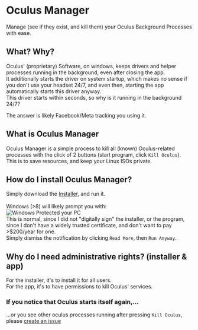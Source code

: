 # Oculus Manager
Manage (see if they exist, and kill them) your Oculus Background Processes with ease.

## What? Why?
Oculus' (proprietary) Software, on windows, keeps drivers and helper processes running in the background, even after closing the app.<br/>
It additionally starts the driver on system startup, which makes no sense if you don't use your headset 24/7, and even then, starting the app automatically starts this driver anyway.<br/>
This driver starts within seconds, so why is it running in the background 24/7?

The answer is likely Facebook/Meta tracking you using it.

## What is Oculus Manager
Oculus Manager is a simple process to kill all (known) Oculus-related processes with the click of 2 buttons (start program, click `Kill Oculus`).<br/>
This is to save resources, and keep your Linux ISOs private.

## How do I install Oculus Manager?
Simply download the [Installer](), and run it.<br/><br/>
Windows (>8) will likely prompt you with:<br/>
![Windows Protected your PC](https://cdn.cbt.wiki/Generic_VyIwCFSJ9WHJicLcxmHqrEaOG)<br/>
This is normal, since I did not "digitally sign" the installer, or the program, since I don't have a widely trusted certificate, and don't want to pay >$200/year for one.<br/>
Simply dismiss the notification by clicking `Read More`, then `Run Anyway`.

## Why do I need administrative rights? (installer & app)
For the installer, it's to install it for all users.<br/>
For the app, it's to have permissions to kill Oculus' services.

### If you notice that Oculus starts itself again,...
...or you see other oculus processes running after pressing `Kill Oculus`, please [create an issue](https://github.com/MokiyCodes/OculusManager/issues/new)
